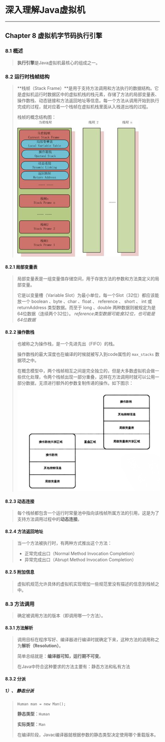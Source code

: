 # 深入理解Java虚拟机 #

---

## Chapter 8 虚拟机字节码执行引擎 ##

### 8.1 概述 ###

> **执行引擎**是Java虚拟机最核心的组成之一。

### 8.2 运行时栈帧结构 ###
> **栈帧（Stack Frame）**是用于支持方法调用和方法执行的数据结构。它是虚拟机运行时数据区中的虚拟机栈的栈元素，存储了方法的局部变量表、操作数栈、动态链接和方法返回地址等信息。每一个方法从调用开始到执行完成的过程，就对应着一个栈帧在虚拟机栈里面从入栈道出栈的过程。
> 
> 栈帧的概念结构图：
> ![栈帧的概念结构](img/栈帧的概念结构.jpg)

#### 8.2.1 局部变量表 ####
> 局部变量表是一组变量值存储空间，用于存放方法的参数和方法类定义的局部变量。
> 
> 它是以变量槽（Variable Slot）为最小单位，每一个Slot（32位）都应该能放一个 boolean 、byte 、char 、float 、 reference 、 short 、 int 或 returnAddress 类型数据。而至于 long 、double 两种数据则被规定为是64位数据（连续两个32位）。
> *reference类型数据可能食32位，也可能是64位数据*

#### 8.2.2 操作数栈 ####
>也被称之为操作栈，是一个先进先出（FIFO）的栈。 
> 
> 操作数栈的最大深度也在编译的时候就被写入到code属性的 ```max_stacks``` 数据项之中。
> 
> 在概念模型中，两个栈帧相互之间是完全独立的，但是大多数虚拟机会做一些优化处理，令两个栈帧出现一部分重叠，这样在方法调用时就可以公用一部分数据，无须进行额外的参数复制传递的操作。如下图示：
> 
> ![两个栈帧之间的共享数据.](img/两个栈帧之间的共享数据.png)

#### 8.2.3 动态连接 ####
> 每个栈帧都包含一个运行时常量池中指向该栈帧所属方法的引用，这是为了支持方法调用过程中的**动态连接**。

#### 8.2.4 方法返回地址 ####
> 当一个方法被执行时，有两种方式推出这个方法：
> 
> - 正常完成出口（Normal Method Invocation Completion）
> - 异常完成出口（Abrupt Method Invocation Completion）

#### 8.2.5 附加信息 ###
> 虚拟机规范允许具体的虚拟机实现增加一些规范里没有描述的信息到栈帧之中。

### 8.3 方法调用 ###
> 确定被调用方法的版本（即调用哪一个方法）。

#### 8.3.1 方法解析 ####
> 调用目标在程序写好、编译器进行编译时就确定下来，这种方法的调用称之为**解析（Resolution）**。
> 
> 简单总结就是：**编译器可知，运行期不可变**。
> 
> 在Java中符合这种要求的方法主要有：静态方法和私有方法

#### 8.3.2 分派 ####
> 

##### 1）、 静态分派 #####
>
> ```Human man = new Man();```
> 
> **静态类型**：```Human```
> 
> **实际类型**：```Man```
> 
> 在编译阶段，Javac编译器就根据参数的静态类型决定使用哪个重载版本。
> 
> 
